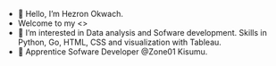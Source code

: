- 👋 Hello, I’m Hezron Okwach.
- Welcome to my <<world>>
- 👀 I’m interested in Data analysis and Sofware development. Skills in Python, Go, HTML, CSS and visualization with Tableau.
- 🌱 Apprentice Sofware Developer @Zone01 Kisumu.

<!---
hezronokwach/hezronokwach is a ✨ special ✨ repository because its `README.md` (this file) appears on your GitHub profile.
You can click the Preview link to take a look at your changes.
--->
